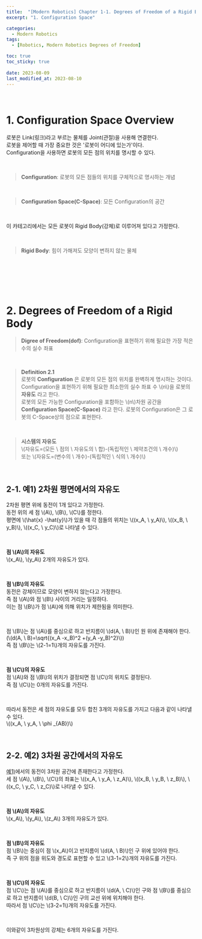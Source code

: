 ```yaml
---
title:  "[Modern Robotics] Chapter 1-1. Degrees of Freedom of a Rigid Body"
excerpt: "1. Configuration Space"

categories:
  - Modern Robotics
tags:
  - [Robotics, Modern Robotics Degrees of Freedom]

toc: true
toc_sticky: true
 
date: 2023-08-09
last_modified_at: 2023-08-10
---
```


&nbsp;

# 1. Configuration Space Overview
로봇은 Link(링크)라고 부르는 물체를 Joint(관절)을 사용해 연결한다.\
로봇을 제어할 때 가장 중요한 것은 '로봇이 어디에 있는가'이다.\
Configuration을 사용하면 로봇의 모든 점의 위치를 명시할 수 있다.

&nbsp;

> **Configuration**: 로봇의 모든 점들의 위치를 구체적으로 명시하는 개념

&nbsp;

> **Configuration Space(C-Space)**: 모든 Configuration의 공간

&nbsp;

이 카테고리에서는 모든 로봇이 Rigid Body(강체)로 이루어져 있다고 가정한다.

&nbsp;

> **Rigid Body**: 힘이 가해져도 모양이 변하지 않는 물체

&nbsp;

&nbsp;

&nbsp;

# 2. Degrees of Freedom of a Rigid Body
> **Digree of Freedom(dof)**: Configuration을 표현하기 위해 필요한 가장 적은 수의 실수 좌표

&nbsp;

> **Definition 2.1**\
> 로봇의 **Configuration** 은 로봇의 모든 점의 위치를 완벽하게 명시하는 것이다.\
> Configuration을 표현하기 위해 필요한 최소한의 실수 좌표 수 \\(n\\)을 로봇의 **자유도** 라고 한다.\
> 로봇의 모든 가능한 Configuration을 포함하는 \\(n\\)차원 공간을 **Configuration Space(C-Space)** 라고 한다.
> 로봇의 Configuration은 그 로봇의 C-Space상의 점으로 표현한다.

&nbsp;

> **시스템의 자유도**\
> \\(자유도=(모든 \ 점의 \ 자유도의 \ 합)-(독립적인 \ 제약조건의 \ 개수)\\)\
> 또는
> \\(자유도=(변수의 \ 개수)-(독립적인 \ 식의 \ 개수)\\)

&nbsp;

## 2-1. 예1) 2차원 평면에서의 자유도
2차원 평면 위에 동전이 1개 있다고 가정한다.\
동전 위의 세 점 \\(A\\), \\(B\\), \\(C\\)를 정한다.\
평면에 \\(\hat{x} -\hat{y}\\)가 있을 때 각 점들의 위치는 \\((x_A, \ y_A)\\), \\((x_B, \ y_B)\\), \\((x_C, \ y_C)\\)로 나타낼 수 있다.

&nbsp;

**점 \\(A\\)의 자유도**\
\\(x_A\\), \\(y_A\\) 2개의 자유도가 있다.

&nbsp;

**점 \\(B\\)의 자유도**\
동전은 강체이므로 모양이 변하지 않는다고 가정한다.\
즉 점 \\(A\\)와 점 \\(B\\) 사이의 거리는 일정하다.\
이는 점 \\(B\\)가 점 \\(A\\)에 의해 위치가 제한됨을 의미한다.

&nbsp;

점 \\(B\\)는 점 \\(A\\)를 중심으로 하고 반지름이 \\(d(A, \ B)\\)인 원 위에 존재해야 한다.\
(\\(d(A, \ B)=\sqrt{(x_A -x_B)^2 +(y_A -y_B)^2}\\))\
즉 점 \\(B\\)는 \\(2-1=1\\)개의 자유도를 가진다.

&nbsp;

**점 \\(C\\)의 자유도**\
점 \\(A\\)와 점 \\(B\\)의 위치가 결정되면 점 \\(C\\)의 위치도 결정된다.\
즉 점 \\(C\\)는 0개의 자유도를 가진다.

&nbsp;

따라서 동전은 세 점의 자유도를 모두 합친 3개의 자유도를 가지고 다음과 같이 나타낼 수 있다.\
\\((x_A, \ y_A, \ \phi _{AB})\\)

&nbsp;

## 2-2. 예2) 3차원 공간에서의 자유도
[예1)](https://shine-loi.github.io/modern%20robotics/modernrobotics1-1/#2-1-%EC%98%881-2%EC%B0%A8%EC%9B%90-%ED%8F%89%EB%A9%B4%EC%97%90%EC%84%9C%EC%9D%98-%EC%9E%90%EC%9C%A0%EB%8F%84)에서의 동전이 3차원 공간에 존재한다고 가정한다.\
세 점 \\(A\\), \\(B\\), \\(C\\)의 좌표는 \\((x_A, \ y_A, \ z_A)\\), \\((x_B, \ y_B, \ z_B)\\), \\((x_C, \ y_C, \ z_C)\\)로 나타낼 수 있다.

&nbsp;

**점 \\(A\\)의 자유도**\
\\(x_A\\), \\(y_A\\), \\(z_A\\) 3개의 자유도가 있다.

&nbsp;

**점 \\(B\\)의 자유도**\
점 \\(B\\)는 중심이 점 \\(x_A\\)이고 반지름이 \\(d(A, \ B)\\)인 구 위에 있어야 한다.\
즉 구 위의 점을 위도와 경도로 표현할 수 있고 \\(3-1=2\\)개의 자유도를 가진다.

&nbsp;

**점 \\(C\\)의 자유도**\
점 \\(C\\)는 점 \\(A\\)를 중심으로 하고 반지름이 \\(d(A, \ C)\\)인 구와 점 \\(B\\)를 중심으로 하고 반지름이 \\(d(B, \ C)\\)인 구의 교선 위에 위치해야 한다.\
따라서 점 \\(C\\)는 \\(3-2=1\\)개의 자유도를 가진다.

&nbsp;

이와같이 3차원상의 강체는 6개의 자유도를 가진다.
